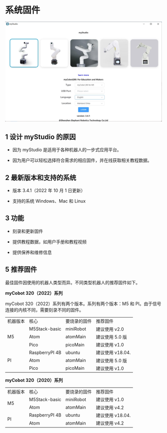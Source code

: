 # 系统固件

![mystudio1](../../resources/8-FilesDownload/4-BasicApplication/4.1/mystudioview.jpg)

## 1 设计 myStudio 的原因

- 因为 myStudio 是适用于各种机器人的一步式应用平台。

- 因为用户可以轻松选择符合需求的相应固件，并在线获取相关教程数据。

## 2 最新版本和支持的系统

- 版本 3.4.1（2022 年 10 月 1 日更新）

- 支持的系统 Windows、Mac 和 Linux

## 3 功能

- 刻录和更新固件

- 提供教程数据，如用户手册和教程视频

- 提供保养和维修信息

## 5 推荐固件

最佳固件因使用的机器人类型而异。不同类型机器人的推荐固件如下。

**myCobot 320（2022）系列**

myCobot 320（2022）系列有两个版本。系列有两个版本：M5 和 PI。由于信号连接的内核不同，需要刻录不同的固件。

<table>
<tr>
	<td>机器版本</td>
    <td>核心</td>
    <td>要烧录的固件</td>
    <td>推荐固件</td>
</tr>
<tr>
	<td rowspan='3'>M5</td>
    <td>M5Stack-basic</td>
    <td>miniRobot</td>
    <td>建议使用 v2.0</td>
</tr>
<tr>
	<td>Atom</td>
    <td>atomMain</td>
    <td>建议使用 5.0 版</td>
</tr>
<tr>
	<td>Pico</td>
    <td>picoMain</td>
    <td>建议使用 v1.0</td>
</tr>
<tr>
	<td rowspan='3'>PI</td>
    <td>RaspberryPI 4B</td>
    <td>ubuntu</td>
    <td>建议使用 v18.04.</td>
</tr>
<tr>
	<td>Atom</td>
    <td>atomMain</td>
    <td>建议使用 5.0 版</td>
</tr>
<tr>
	<td>Pico</td>
    <td>picoMain</td>
    <td>建议使用 v1.0</td>
</tr>
</table>

**myCobot 320（2020）系列**

<table>
<tr>
	<td>机器版本</td>
    <td>核心</td>
    <td>要烧录的固件</td>
    <td>推荐固件</td>
</tr>
<tr>
	<td rowspan='2'>M5</td>
    <td>M5Stack-basic</td>
    <td>miniRobot</td>
    <td>建议使用 v1.0</td>
</tr>
<tr>
	<td>Atom</td>
    <td>atomMain</td>
    <td>建议使用 v4.2</td>
</tr>
<tr>
	<td rowspan='2'>PI</td>
    <td>RaspberryPI 4B</td>
    <td>ubuntu</td>
    <td>建议使用 v18.04.</td>
</tr>
<tr>
	<td>Atom</td>
    <td>atomMain</td>
    <td>建议使用 v4.2</td>
</tr>
</table>


